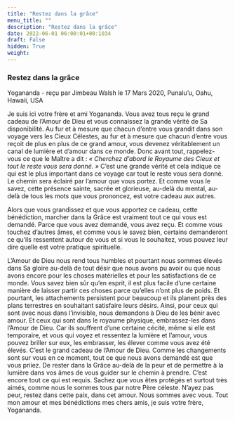 ```yaml
---
title: "Restez dans la grâce"
menu_title: ""
description: "Restez dans la grâce"
date: 2022-06-01 06:00:01+00:1034
draft: False
hidden: True
weight:
---
```

### Restez dans la grâce

Yogananda - reçu par Jimbeau Walsh le 17 Mars 2020, Punalu’u, Oahu, Hawaii, USA

Je suis ici votre frère et ami Yogananda. Vous avez tous reçu le grand cadeau de l’Amour de Dieu et vous connaissez la grande vérité de Sa disponibilité. Au fur et à mesure que chacun d’entre vous grandit dans son voyage vers les Cieux Célestes, au fur et à mesure que chacun d’entre vous reçoit de plus en plus de ce grand amour, vous devenez véritablement un canal de lumière et d’amour dans ce monde. Donc avant tout, rappelez-vous ce que le Maître a dit : *« Cherchez d’abord le Royaume des Cieux et tout le reste vous sera donné. »* C’est une grande vérité et cela indique ce qui est le plus important dans ce voyage car tout le reste vous sera donné. Le chemin sera éclairé par l’amour que vous portez. Et comme vous le savez, cette présence sainte, sacrée et glorieuse, au-delà du mental, au-delà de tous les mots que vous prononcez, est votre cadeau aux autres.

Alors que vous grandissez et que vous apportez ce cadeau, cette bénédiction, marcher dans la Grâce est vraiment tout ce qui vous est demandé. Parce que vous avez demandé, vous avez reçu. Et comme vous touchez d’autres âmes, et comme vous le savez bien, certains demanderont ce qu’ils ressentent autour de vous et si vous le souhaitez, vous pouvez leur dire quelle est votre pratique spirituelle.

L’Amour de Dieu nous rend tous humbles et pourtant nous sommes élevés dans Sa gloire au-delà de tout désir que nous avons pu avoir ou que nous avons encore pour les choses matérielles et pour les satisfactions de ce monde. Vous savez bien sûr qu’en esprit, il est plus facile d’une certaine manière de laisser partir ces choses parce qu’elles n’ont plus de poids. Et pourtant, les attachements persistent pour beaucoup et ils planent près des plans terrestres en souhaitant satisfaire leurs désirs. Ainsi, pour ceux qui sont avec nous dans l’invisible, nous demandons à Dieu de les bénir avec amour. Et ceux qui sont dans le royaume physique, embrassez-les dans l’Amour de Dieu. Car ils souffrent d’une certaine cécité, même si elle est temporaire, et vous qui voyez et ressentez la lumière et l’amour, vous pouvez briller sur eux, les embrasser, les élever comme vous avez été élevés. C’est le grand cadeau de l’Amour de Dieu. Comme les changements sont sur vous en ce moment, tout ce que nous avons demandé est que vous priiez. De rester dans la Grâce au-delà de la peur et de permettre à la lumière dans vos âmes de vous guider sur le chemin à prendre. C’est encore tout ce qui est requis. Sachez que vous êtes protégés et surtout très aimés, comme nous le sommes tous par notre Père céleste. N’ayez pas peur, restez dans cette paix, dans cet amour. Nous sommes avec vous. Tout mon amour et mes bénédictions mes chers amis, je suis votre frère, Yogananda.



